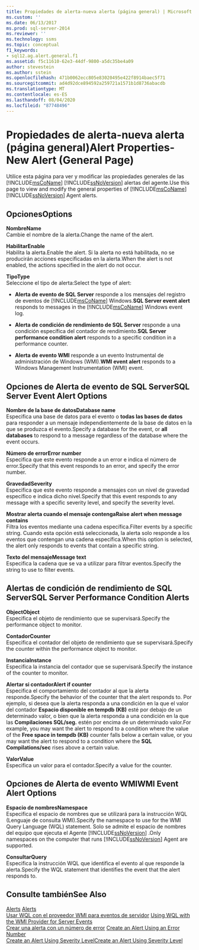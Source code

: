 ```yaml
---
title: Propiedades de alerta-nueva alerta (página general) | Microsoft Docs
ms.custom: ''
ms.date: 06/13/2017
ms.prod: sql-server-2014
ms.reviewer: ''
ms.technology: ssms
ms.topic: conceptual
f1_keywords:
- sql12.ag.alert.general.f1
ms.assetid: f5c11610-62e3-44df-9800-a5dc35be4a09
author: stevestein
ms.author: sstein
ms.openlocfilehash: 471b0062ecc805e83020495e422f8914baec5f71
ms.sourcegitcommit: ad4d92dce894592a259721a1571b1d8736abacdb
ms.translationtype: MT
ms.contentlocale: es-ES
ms.lasthandoff: 08/04/2020
ms.locfileid: "87748496"
---
```

# <a name="alert-properties-new-alert-general-page"></a><span data-ttu-id="cb336-102">Propiedades de alerta-nueva alerta (página general)</span><span class="sxs-lookup"><span data-stu-id="cb336-102">Alert Properties-New Alert (General Page)</span></span>
  <span data-ttu-id="cb336-103">Utilice esta página para ver y modificar las propiedades generales de las [!INCLUDE[msCoName](../../includes/msconame-md.md)] [!INCLUDE[ssNoVersion](../../includes/ssnoversion-md.md)] alertas del agente.</span><span class="sxs-lookup"><span data-stu-id="cb336-103">Use this page to view and modify the general properties of [!INCLUDE[msCoName](../../includes/msconame-md.md)] [!INCLUDE[ssNoVersion](../../includes/ssnoversion-md.md)] Agent alerts.</span></span>  
  
## <a name="options"></a><span data-ttu-id="cb336-104">Opciones</span><span class="sxs-lookup"><span data-stu-id="cb336-104">Options</span></span>  
 <span data-ttu-id="cb336-105">**Nombre**</span><span class="sxs-lookup"><span data-stu-id="cb336-105">**Name**</span></span>  
 <span data-ttu-id="cb336-106">Cambie el nombre de la alerta.</span><span class="sxs-lookup"><span data-stu-id="cb336-106">Change the name of the alert.</span></span>  
  
 <span data-ttu-id="cb336-107">**Habilitar**</span><span class="sxs-lookup"><span data-stu-id="cb336-107">**Enable**</span></span>  
 <span data-ttu-id="cb336-108">Habilita la alerta.</span><span class="sxs-lookup"><span data-stu-id="cb336-108">Enable the alert.</span></span> <span data-ttu-id="cb336-109">Si la alerta no está habilitada, no se producirán acciones especificadas en la alerta.</span><span class="sxs-lookup"><span data-stu-id="cb336-109">When the alert is not enabled, the actions specified in the alert do not occur.</span></span>  
  
 <span data-ttu-id="cb336-110">**Tipo**</span><span class="sxs-lookup"><span data-stu-id="cb336-110">**Type**</span></span>  
 <span data-ttu-id="cb336-111">Seleccione el tipo de alerta:</span><span class="sxs-lookup"><span data-stu-id="cb336-111">Select the type of alert:</span></span>  
  
-   <span data-ttu-id="cb336-112">**Alerta de evento de SQL Server** responde a los mensajes del registro de eventos de [!INCLUDE[msCoName](../../includes/msconame-md.md)] Windows.</span><span class="sxs-lookup"><span data-stu-id="cb336-112">**SQL Server event alert** responds to messages in the [!INCLUDE[msCoName](../../includes/msconame-md.md)] Windows event log.</span></span>  
  
-   <span data-ttu-id="cb336-113">**Alerta de condición de rendimiento de SQL Server** responde a una condición específica del contador de rendimiento.</span><span class="sxs-lookup"><span data-stu-id="cb336-113">**SQL Server performance condition alert** responds to a specific condition in a performance counter.</span></span>  
  
-   <span data-ttu-id="cb336-114">**Alerta de evento WMI** responde a un evento Instrumental de administración de Windows (WMI).</span><span class="sxs-lookup"><span data-stu-id="cb336-114">**WMI event alert** responds to a Windows Management Instrumentation (WMI) event.</span></span>  
  
## <a name="sql-server-event-alert-options"></a><span data-ttu-id="cb336-115">Opciones de Alerta de evento de SQL Server</span><span class="sxs-lookup"><span data-stu-id="cb336-115">SQL Server Event Alert Options</span></span>  
 <span data-ttu-id="cb336-116">**Nombre de la base de datos**</span><span class="sxs-lookup"><span data-stu-id="cb336-116">**Database name**</span></span>  
 <span data-ttu-id="cb336-117">Especifica una base de datos para el evento o **todas las bases de datos** para responder a un mensaje independientemente de la base de datos en la que se produzca el evento.</span><span class="sxs-lookup"><span data-stu-id="cb336-117">Specify a database for the event, or **all databases** to respond to a message regardless of the database where the event occurs.</span></span>  
  
 <span data-ttu-id="cb336-118">**Número de error**</span><span class="sxs-lookup"><span data-stu-id="cb336-118">**Error number**</span></span>  
 <span data-ttu-id="cb336-119">Especifica que este evento responde a un error e indica el número de error.</span><span class="sxs-lookup"><span data-stu-id="cb336-119">Specify that this event responds to an error, and specify the error number.</span></span>  
  
 <span data-ttu-id="cb336-120">**Gravedad**</span><span class="sxs-lookup"><span data-stu-id="cb336-120">**Severity**</span></span>  
 <span data-ttu-id="cb336-121">Especifica que este evento responde a mensajes con un nivel de gravedad específico e indica dicho nivel.</span><span class="sxs-lookup"><span data-stu-id="cb336-121">Specify that this event responds to any message with a specific severity level, and specify the severity level.</span></span>  
  
 <span data-ttu-id="cb336-122">**Mostrar alerta cuando el mensaje contenga**</span><span class="sxs-lookup"><span data-stu-id="cb336-122">**Raise alert when message contains**</span></span>  
 <span data-ttu-id="cb336-123">Filtra los eventos mediante una cadena específica.</span><span class="sxs-lookup"><span data-stu-id="cb336-123">Filter events by a specific string.</span></span> <span data-ttu-id="cb336-124">Cuando esta opción está seleccionada, la alerta solo responde a los eventos que contengan una cadena específica.</span><span class="sxs-lookup"><span data-stu-id="cb336-124">When this option is selected, the alert only responds to events that contain a specific string.</span></span>  
  
 <span data-ttu-id="cb336-125">**Texto del mensaje**</span><span class="sxs-lookup"><span data-stu-id="cb336-125">**Message text**</span></span>  
 <span data-ttu-id="cb336-126">Especifica la cadena que se va a utilizar para filtrar eventos.</span><span class="sxs-lookup"><span data-stu-id="cb336-126">Specify the string to use to filter events.</span></span>  
  
## <a name="sql-server-performance-condition-alerts"></a><span data-ttu-id="cb336-127">Alertas de condición de rendimiento de SQL Server</span><span class="sxs-lookup"><span data-stu-id="cb336-127">SQL Server Performance Condition Alerts</span></span>  
 <span data-ttu-id="cb336-128">**Object**</span><span class="sxs-lookup"><span data-stu-id="cb336-128">**Object**</span></span>  
 <span data-ttu-id="cb336-129">Especifica el objeto de rendimiento que se supervisará.</span><span class="sxs-lookup"><span data-stu-id="cb336-129">Specify the performance object to monitor.</span></span>  
  
 <span data-ttu-id="cb336-130">**Contador**</span><span class="sxs-lookup"><span data-stu-id="cb336-130">**Counter**</span></span>  
 <span data-ttu-id="cb336-131">Especifica el contador del objeto de rendimiento que se supervisará.</span><span class="sxs-lookup"><span data-stu-id="cb336-131">Specify the counter within the performance object to monitor.</span></span>  
  
 <span data-ttu-id="cb336-132">**Instancia**</span><span class="sxs-lookup"><span data-stu-id="cb336-132">**Instance**</span></span>  
 <span data-ttu-id="cb336-133">Especifica la instancia del contador que se supervisará.</span><span class="sxs-lookup"><span data-stu-id="cb336-133">Specify the instance of the counter to monitor.</span></span>  
  
 <span data-ttu-id="cb336-134">**Alertar si contador**</span><span class="sxs-lookup"><span data-stu-id="cb336-134">**Alert if counter**</span></span>  
 <span data-ttu-id="cb336-135">Especifica el comportamiento del contador al que la alerta responde.</span><span class="sxs-lookup"><span data-stu-id="cb336-135">Specify the behavior of the counter that the alert responds to.</span></span> <span data-ttu-id="cb336-136">Por ejemplo, si desea que la alerta responda a una condición en la que el valor del contador **Espacio disponible en tempdb (KB)** esté por debajo de un determinado valor, o bien que la alerta responda a una condición en la que las **Compilaciones SQL/seg.** estén por encima de un determinado valor.</span><span class="sxs-lookup"><span data-stu-id="cb336-136">For example, you may want the alert to respond to a condition where the value of the **Free space in tempdb (KB)** counter falls below a certain value, or you may want the alert to respond to a condition where the **SQL Compilations/sec** rises above a certain value.</span></span>  
  
 <span data-ttu-id="cb336-137">**Valor**</span><span class="sxs-lookup"><span data-stu-id="cb336-137">**Value**</span></span>  
 <span data-ttu-id="cb336-138">Especifica un valor para el contador.</span><span class="sxs-lookup"><span data-stu-id="cb336-138">Specify a value for the counter.</span></span>  
  
## <a name="wmi-event-alert-options"></a><span data-ttu-id="cb336-139">Opciones de Alerta de evento WMI</span><span class="sxs-lookup"><span data-stu-id="cb336-139">WMI Event Alert Options</span></span>  
 <span data-ttu-id="cb336-140">**Espacio de nombres**</span><span class="sxs-lookup"><span data-stu-id="cb336-140">**Namespace**</span></span>  
 <span data-ttu-id="cb336-141">Especifica el espacio de nombres que se utilizará para la instrucción WQL (Lenguaje de consulta WMI).</span><span class="sxs-lookup"><span data-stu-id="cb336-141">Specify the namespace to use for the WMI Query Language (WQL) statement.</span></span> <span data-ttu-id="cb336-142">Solo se admite el espacio de nombres del equipo que ejecuta el Agente [!INCLUDE[ssNoVersion](../../includes/ssnoversion-md.md)] .</span><span class="sxs-lookup"><span data-stu-id="cb336-142">Only namespaces on the computer that runs [!INCLUDE[ssNoVersion](../../includes/ssnoversion-md.md)] Agent are supported.</span></span>  
  
 <span data-ttu-id="cb336-143">**Consultar**</span><span class="sxs-lookup"><span data-stu-id="cb336-143">**Query**</span></span>  
 <span data-ttu-id="cb336-144">Especifica la instrucción WQL que identifica el evento al que responde la alerta.</span><span class="sxs-lookup"><span data-stu-id="cb336-144">Specify the WQL statement that identifies the event that the alert responds to.</span></span>  
  
## <a name="see-also"></a><span data-ttu-id="cb336-145">Consulte también</span><span class="sxs-lookup"><span data-stu-id="cb336-145">See Also</span></span>  
 <span data-ttu-id="cb336-146">[Alerts](alerts.md) </span><span class="sxs-lookup"><span data-stu-id="cb336-146">[Alerts](alerts.md) </span></span>  
 <span data-ttu-id="cb336-147">[Usar WQL con el proveedor WMI para eventos de servidor](../../relational-databases/wmi-provider-server-events/using-wql-with-the-wmi-provider-for-server-events.md) </span><span class="sxs-lookup"><span data-stu-id="cb336-147">[Using WQL with the WMI Provider for Server Events](../../relational-databases/wmi-provider-server-events/using-wql-with-the-wmi-provider-for-server-events.md) </span></span>  
 <span data-ttu-id="cb336-148">[Crear una alerta con un número de error](create-an-alert-using-an-error-number.md) </span><span class="sxs-lookup"><span data-stu-id="cb336-148">[Create an Alert Using an Error Number](create-an-alert-using-an-error-number.md) </span></span>  
 [<span data-ttu-id="cb336-149">Create an Alert Using Severity Level</span><span class="sxs-lookup"><span data-stu-id="cb336-149">Create an Alert Using Severity Level</span></span>](create-an-alert-using-severity-level.md)  
  
  
